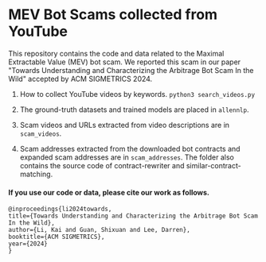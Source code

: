 # MEV Bot Scams collected from YouTube
This repository contains the code and data related to the Maximal Extractable Value (MEV) bot scam. We reported this scam in our paper "Towards Understanding and Characterizing the Arbitrage Bot Scam In the Wild" accepted by ACM SIGMETRICS 2024.

1. How to collect YouTube videos by keywords. 
`python3 search_videos.py`

2. The ground-truth datasets and trained models are placed in `allennlp`.

3. Scam videos and URLs extracted from video descriptions are in `scam_videos`.

4. Scam addresses extracted from the downloaded bot contracts and expanded scam addresses are in `scam_addresses`. The folder also contains the source code of contract-rewriter and similar-contract-matching.


#### If you use our code or data, please cite our work as follows.

    @inproceedings{li2024towards,  
    title={Towards Understanding and Characterizing the Arbitrage Bot Scam In the Wild},  
    author={Li, Kai and Guan, Shixuan and Lee, Darren},  
    booktitle={ACM SIGMETRICS},  
    year={2024}  
    }  

